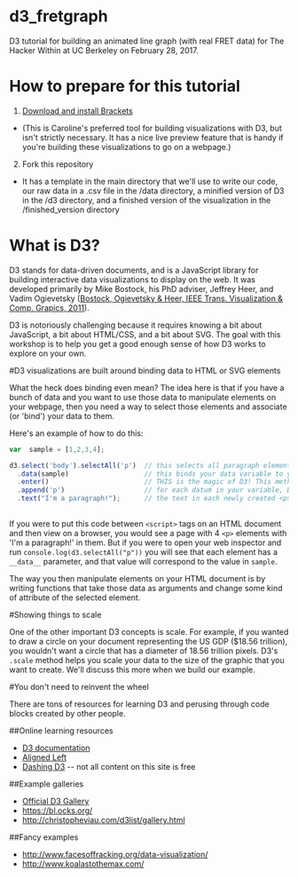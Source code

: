 # d3_fretgraph
D3 tutorial for building an animated line graph (with real FRET data) for The Hacker Within at UC Berkeley on February 28, 2017.

# How to prepare for this tutorial

1. [Download and install Brackets](http://brackets.io/)
  * (This is Caroline's preferred tool for building visualizations with D3, but isn't strictly necessary. It has a nice live preview feature that is handy if you're building these visualizations to go on a webpage.)
2. Fork this repository
  * It has a template in the main directory that we'll use to write our code, our raw data in a .csv file in the /data directory, a minified version of D3 in the /d3 directory, and a finished version of the visualization in the /finished_version directory
  
# What is D3?

D3 stands for data-driven documents, and is a JavaScript library for building interactive data visualizations to display on the web. It was developed primarily by Mike Bostock, his PhD adviser, Jeffrey Heer, and Vadim Ogievetsky ([Bostock, Ogievetsky & Heer, IEEE Trans. Visualization & Comp. Grapics, 2011](http://vis.stanford.edu/files/2011-D3-InfoVis.pdf)). 

D3 is notoriously challenging because it requires knowing a bit about JavaScript, a bit about HTML/CSS, and a bit about SVG. The goal with this workshop is to help you get a good enough sense of how D3 works to explore on your own.

#D3 visualizations are built around binding data to HTML or SVG elements

What the heck does binding even mean? The idea here is that if you have a bunch of data and you want to use those data to manipulate elements on your webpage, then you need a way to select those elements and associate (or 'bind') your data to them. 

Here's an example of how to do this:

```javascript
var  sample = [1,2,3,4];

d3.select('body').selectAll('p')  // this selects all paragraph elements within the body of your HTML file, if you don't have                                      any <p> elements on your page then this is a virtual selection
  .data(sample)                   // this binds your data variable to your selection
  .enter()                        // THIS is the magic of D3! This method allows you to create NEW elements on the webpage                                          based on your data
  .append('p')                    // for each datum in your variable, D3 will append a new <p> element to your page
  .text("I'm a paragraph!");      // the text in each newly created <p> element
  
```
If you were to put this code between `<script>` tags on an HTML document and then view on a browser, you would see a page with 4 `<p>` elements with 'I'm a paragraph!' in them. But if you were to open your web inspector and run `console.log(d3.selectAll("p"))` you will see that each element has a `__data__` parameter, and that value will correspond to the value in `sample`. 

The way you then manipulate elements on your HTML document is by writing functions that take those data as arguments and change some kind of attribute of the selected element. 

#Showing things to scale

One of the other important D3 concepts is scale. For example, if you wanted to draw a circle on your document representing the US GDP ($18.56 trillion), you wouldn't want a circle that has a diameter of 18.56 trillion pixels. D3's `.scale` method helps you scale your data to the size of the graphic that you want to create. We'll discuss this more when we build our example. 

#You don't need to reinvent the wheel

There are tons of resources for learning D3 and perusing through code blocks created by other people.

##Online learning resources
  * [D3 documentation](https://github.com/d3/d3/wiki/Tutorials)
  * [Aligned Left](http://alignedleft.com/tutorials/d3)
  * [Dashing D3](https://www.dashingd3js.com/) -- not all content on this site is free
  
##Example galleries
  * [Official D3 Gallery](https://github.com/d3/d3/wiki/Gallery)
  * https://bl.ocks.org/ 
  * http://christopheviau.com/d3list/gallery.html
  
##Fancy examples
  * http://www.facesoffracking.org/data-visualization/
  * http://www.koalastothemax.com/
  
